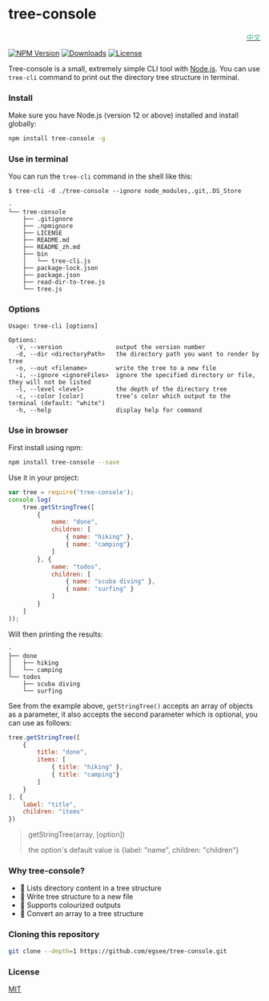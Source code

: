 # tree-console 

<div align=right><a href="https://github.com/egsee/tree-console/blob/master/README_zh.md" target="_blank"><font color=#42b983>中文</font></a></div>
<p>
    <a href="https://www.npmjs.com/package/tree-console">
        <img src="https://img.shields.io/npm/v/tree-console" alt="NPM Version"></a>
    <a href="https://www.npmjs.org/package/tree-console">
        <img src="http://img.shields.io/npm/dm/tree-console.svg" alt="Downloads"></a>
    <a href="https://www.npmjs.com/package/tree-console">
        <img src="https://img.shields.io/npm/l/tree-console.svg?sanitize=true" alt="License"></a>
</p>

Tree-console is a small, extremely simple CLI tool with [Node.js](https://nodejs.org). You can use `tree-cli` command to print out the directory tree structure in terminal.
### Install

Make sure you have Node.js (version 12 or above) installed and install globally:

```sh
npm install tree-console -g
```

### Use in terminal

You can run the `tree-cli` command in the shell like this:

```
$ tree-cli -d ./tree-console --ignore node_modules,.git,.DS_Store

·
└── tree-console
    ├── .gitignore
    ├── .npmignore
    ├── LICENSE
    ├── README.md
    ├── README_zh.md
    ├── bin
    │   └── tree-cli.js
    ├── package-lock.json
    ├── package.json
    ├── read-dir-to-tree.js
    └── tree.js
```

### Options

```
Usage: tree-cli [options]

Options:
  -V, --version               output the version number
  -d, --dir <directoryPath>   the directory path you want to render by tree
  -o, --out <filename>        write the tree to a new file
  -i, --ignore <ignoreFiles>  ignore the specified directory or file, they will not be listed
  -l, --level <level>         the depth of the directory tree
  -c, --color [color]         tree’s color which output to the terminal (default: "white")
  -h, --help                  display help for command
```
### Use in browser

First install using npm:

```sh
npm install tree-console --save
```

Use it in your project:

```js
var tree = require('tree-console');
console.log(
    tree.getStringTree([
        {
            name: "done",
            children: [
                { name: "hiking" }, 
                { name: "camping"}
            ]
        }, {
            name: "todos",
            children: [
                { name: "scuba diving" },
                { name: "surfing" }
            ]
        }
    ]
));
```

Will then printing the results:
```
·
├── done
│   ├── hiking
│   └── camping
└── todos
    ├── scuba diving
    └── surfing
```
See from the example above, `getStringTree()` accepts an array of objects as a parameter, it also accepts the second parameter which is optional, you can use as follows:

```js
tree.getStringTree([
    {
        title: "done",
        items: [
            { title: "hiking" }, 
            { title: "camping"}
        ]
    }
], {
    label: "title",
    children: "items"
})
```
> getStringTree(array, [option])
>
> the option's default value is {label: "name", children: "children"}

### Why tree-console?
 * 🌲 Lists directory content in a tree structure
 * 📝 Write tree structure to a new file
 * 🌈 Supports colourized outputs
 * 🐬 Convert an array to a tree structure

### Cloning this repository

```sh
git clone --depth=1 https://github.com/egsee/tree-console.git
```
### License

[MIT](./LICENSE)
